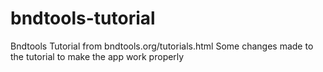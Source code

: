 # bndtools-tutorial
Bndtools Tutorial from bndtools.org/tutorials.html Some changes made to the tutorial to make the app work properly
